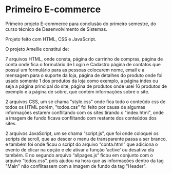 # Primeiro E-commerce
 Primeiro projeto E-commerce para conclusão do primeiro semestre,
 do curso técnico de Desenvolvimento de Sistemas.

 Projeto feito com HTML, CSS e JavaScript.

 O projeto Amellie constitui de: 

 7 arquivos HTML, onde consta, página do carrinho de compras, página de conta onde fica o formulário de Login e Cadastro
 página de contatos que possui um formulário para as pessoas colocarem nome, email e a mensagem para o suporte da loja, página
 de detalhes do produto onde foi usado somente 1 dos produtos da loja como exemplo, a página index ou seja a página principal
 do site, página de produtos onde usei 16 produtos de exemplo e a página de sobre, que contém informações sobre o site.

 2 arquivos CSS, um se chama "style.css" onde fica todo o conteúdo css de todos os HTML porém, "todos.css" foi feito por
 causa de algumas informações estarem conflitando com os sites tirando o "index.html", onde a imagem de fundo ficava
 conflitando com restante dos conteúdos dos sites.

 2 arquivos JavaScript, um se chama “script.js”, que foi onde coloquei os scripts de scroll, que ao descer o menu de 
 transparente passa a ser branco, e também foi onde ficou o script do arquivo “conta.html” que adiciona o evento de clicar na 
 opção e ele ativar a função ‘active’ ou desativa ela também. E no segundo arquivo “allpages.js” ficou em conjunto com o 
 arquivo “todos.css”, pois ajudou na hora que as informações dentro da tag "Main" não conflitassem com a imagem de fundo da tag "Header".

